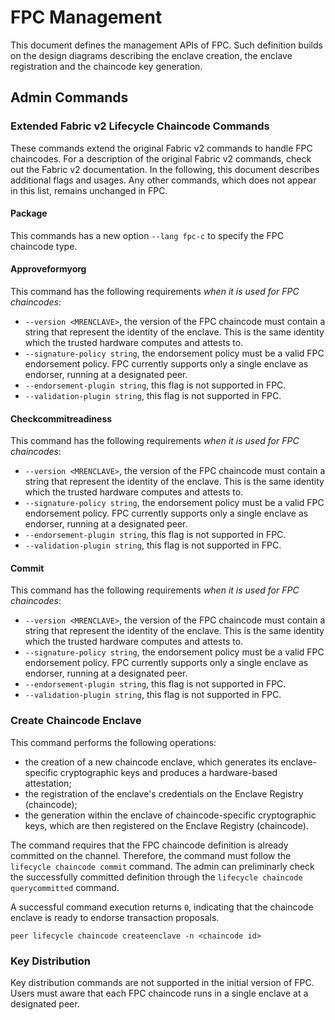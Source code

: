 # FPC Management

This document defines the management APIs of FPC.
Such definition builds on the design diagrams describing the enclave creation, 
the enclave registration and the chaincode key generation.

[//]: # (## Enclave and Chaincode APIs)

[//]: # (### Create Chaincode Enclave)

[//]: # (### Register Chaincode Enclave)

[//]: # (### Generate FPC Chaincode Keys)

## Admin Commands

### Extended Fabric v2 Lifecycle Chaincode Commands

These commands extend the original Fabric v2 commands to handle FPC chaincodes.
For a description of the original Fabric v2 commands, check out the Fabric v2 documentation.
In the following, this document describes additional flags and usages.
Any other commands, which does not appear in this list, remains unchanged in FPC.

#### Package

This commands has a new option `--lang fpc-c` to specify the FPC chaincode type.

#### Approveformyorg

This command has the following requirements *when it is used for FPC chaincodes*:
* `--version <MRENCLAVE>`, the version of the FPC chaincode must contain a string that represent the identity of the enclave. This is the same identity which the trusted hardware computes and attests to.
* `--signature-policy string`, the endorsement policy must be a valid FPC endorsement policy.
FPC currently supports only a single enclave as endorser, running at a designated peer.
* `--endorsement-plugin string`, this flag is not supported in FPC.
* `--validation-plugin string`, this flag is not supported in FPC.

#### Checkcommitreadiness

This command has the following requirements *when it is used for FPC chaincodes*:
* `--version <MRENCLAVE>`, the version of the FPC chaincode must contain a string that represent the identity of the enclave. This is the same identity which the trusted hardware computes and attests to.
* `--signature-policy string`, the endorsement policy must be a valid FPC endorsement policy.
FPC currently supports only a single enclave as endorser, running at a designated peer.
* `--endorsement-plugin string`, this flag is not supported in FPC.
* `--validation-plugin string`, this flag is not supported in FPC.

#### Commit

This command has the following requirements *when it is used for FPC chaincodes*:
* `--version <MRENCLAVE>`, the version of the FPC chaincode must contain a string that represent the identity of the enclave. This is the same identity which the trusted hardware computes and attests to.
* `--signature-policy string`, the endorsement policy must be a valid FPC endorsement policy.
FPC currently supports only a single enclave as endorser, running at a designated peer.
* `--endorsement-plugin string`, this flag is not supported in FPC.
* `--validation-plugin string`, this flag is not supported in FPC.


### Create Chaincode Enclave

This command performs the following operations:
* the creation of a new chaincode enclave,
which generates its enclave-specific cryptographic keys and produces a hardware-based attestation;
* the registration of the enclave's credentials on the Enclave Registry (chaincode);
* the generation within the enclave of chaincode-specific cryptographic keys,
which are then registered on the Enclave Registry (chaincode).

The command requires that the FPC chaincode definition is already committed on the channel.
Therefore, the command must follow the `lifecycle chaincode commit` command.
The admin can preliminarly check the successfully committed definition through
the `lifecycle chaincode querycommitted` command.

A successful command execution returns `0`,
indicating that the chaincode enclave is ready to endorse transaction proposals.

```peer lifecycle chaincode createenclave -n <chaincode id>```

### Key Distribution

Key distribution commands are not supported in the initial version of FPC.
Users must aware that each FPC chaincode runs in a single enclave at a designated peer.

